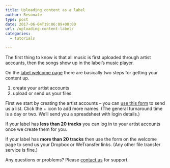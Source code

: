 ```yaml
---
title: Uploading content as a label
author: Resonate
type: post
date: 2017-06-04T19:06:09+00:00
url: /uploading-content-label/
categories:
  - tutorials

---
```

The first thing to know is that all music is first uploaded through artist accounts, then the songs show up in the label&#8217;s music player.

On the <a href="https://resonate.is/start/labels/" target="_blank" rel="noopener noreferrer">label welcome page</a> there are basically two steps for getting your content up.

  1. create your artist accounts
  2. upload or send us your files

First we start by creating the artist accounts – you can <a href="https://resonate.is/start/labels/create-profiles/" target="_blank" rel="noopener noreferrer">use this form</a> to send us a list. Click the + icon to add more names. (The general turnaround time is a day or two. We&#8217;ll send you a spreadsheet with login details.)

If your label has **less than 20 tracks** you can log in to your artist accounts once we create them for you.

If your label has **more than 20 tracks** then use the form on the welcome page to send us your Dropbox or WeTransfer links. (Any other file transfer service is fine.)

Any questions or problems? Please [contact us][1] for support.

 [1]: https://resonate.is/contact-us/